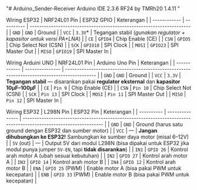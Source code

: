 "# Arduino_Sender-Receiver
Arduino IDE 2.3.6
RF24 by TMRh20 1.4.11
" 

Wiring ESP32
| NRF24L01 Pin | ESP32 GPIO | Keterangan                                                           |
| ------------ | ---------- | -------------------------------------------------------------------- |
| `GND`        | `GND`      | Ground                                                               |
| `VCC`        | `3.3V`\*   | Tegangan stabil (*gunakan regulator + kapasitor untuk versi PA+LNA*) |
| `CE`         | `GPIO4`    | Chip Enable (CE)                                                     |
| `CSN`        | `GPIO5`    | Chip Select Not (CSN)                                                |
| `SCK`        | `GPIO18`   | SPI Clock                                                            |
| `MOSI`       | `GPIO23`   | SPI Master Out                                                       |
| `MISO`       | `GPIO19`   | SPI Master In                                                        |

Wiring Arduini UNO
| NRF24L01 Pin | Arduino Uno Pin | Keterangan                                                                                  |
| ------------ | --------------- | ------------------------------------------------------------------------------------------- |
| `GND`        | `GND`           | Ground                                                                                      |
| `VCC`        | `3.3V`          | **Tegangan stabil** — disarankan pakai **regulator eksternal** dan **kapasitor 10µF–100µF** |
| `CE`         | `Pin 9`         | Chip Enable (CE)                                                                            |
| `CSN`        | `Pin 10`        | Chip Select Not (CSN)                                                                       |
| `SCK`        | `Pin 13`        | SPI Clock                                                                                   |
| `MOSI`       | `Pin 11`        | SPI Master Out                                                                              |
| `MISO`       | `Pin 12`        | SPI Master In                                                                               |

Wiring ESP32
| L298N Pin  | ESP32 Pin       | Keterangan                                                                                                       |
| ---------- | --------------- | ---------------------------------------------------------------------------------------------------------------- |
| `GND`      | `GND`           | Ground (harus satu ground dengan ESP32 dan sumber motor)                                                         |
| `VCC`      | —               | **Jangan dihubungkan ke ESP32!** Sambungkan ke sumber daya motor (misal 6–12V)                                   |
| `5V` (out) | —               | Output 5V dari modul L298N (bisa dipakai untuk ESP32 jika modul punya jumper `5V-EN`, tapi **tidak disarankan**) |
| `IN1`      | `GPIO 26`       | Kontrol arah motor A (ubah sesuai kebutuhan)                                                                     |
| `IN2`      | `GPIO 27`       | Kontrol arah motor A                                                                                             |
| `IN3`      | `GPIO 14`       | Kontrol arah motor B                                                                                             |
| `IN4`      | `GPIO 12`       | Kontrol arah motor B                                                                                             |
| `ENA`      | `GPIO 25` (PWM) | Enable motor A (bisa pakai PWM untuk kecepatan)                                                                  |
| `ENB`      | `GPIO 33` (PWM) | Enable motor B (bisa pakai PWM untuk kecepatan)                                                                  |


